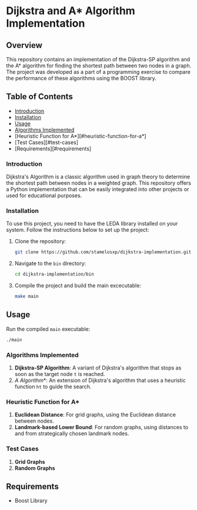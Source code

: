# Dijkstra and A* Algorithm Implementation

## Overview

This repository contains an implementation of the Dijkstra-SP algorithm and the A* algorithm for finding the shortest path between two nodes in a graph. The project was developed as a part of a programming exercise to compare the performance of these algorithms using the BOOST library.

## Table of Contents

- [Introduction](#introduction)
- [Installation](#installation)
- [Usage](#usage)
- [Algorithms Implemented](#algorithms-implemented)
- [Heuristic Function for A*][#heuristic-function-for-a*]
- [Test Cases][#test-cases]
- [Requirements][#requirements]
### Introduction 

Dijkstra's Algorithm is a classic algorithm used in graph theory to determine the shortest path between nodes in a weighted graph. This repository offers a Python implementation that can be easily integrated into other projects or used for educational purposes.
### Installation

To use this project, you need to have the LEDA library installed on your system. Follow the instructions below to set up the project:

1. Clone the repository:
    ```sh
    git clone https://github.com/stamelosxp/dijkstra-implementation.git
    ```

2. Navigate to the `bin` directory:
    ```sh
    cd dijkstra-implementation/bin
    ```

3. Compile the project and build the main excecutable:
    ```sh
    make main
    ```

## Usage

Run the compiled `main` executable:
```sh
./main
```


### Algorithms Implemented

1. **Dijkstra-SP Algorithm**: A variant of Dijkstra's algorithm that stops as soon as the target node `t` is reached.
2. **A* Algorithm**: An extension of Dijkstra's algorithm that uses a heuristic function `ht` to guide the search.

### Heuristic Function for A*

1. **Euclidean Distance**: For grid graphs, using the Euclidean distance between nodes.
2. **Landmark-based Lower Bound**: For random graphs, using distances to and from strategically chosen landmark nodes.

### Test Cases

1. **Grid Graphs**
2. **Random Graphs**

## Requirements

- Boost Library
